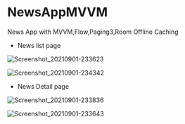 # NewsAppMVVM
News App with MVVM,Flow,Paging3,Room Offline Caching

* News list page 

![Screenshot_20210901-233623](https://user-images.githubusercontent.com/17740924/131722147-9aac7d56-6cac-4bfd-9c1f-bddbbb48e875.png)

![Screenshot_20210901-234342](https://user-images.githubusercontent.com/17740924/131722643-2164ec7b-2b66-4118-a29d-0f6b2ee78fa5.png)

* News Detail page

![Screenshot_20210901-233836](https://user-images.githubusercontent.com/17740924/131722901-41436e70-6d50-432e-8aa4-4594fdfb2f1f.png)

![Screenshot_20210901-233643](https://user-images.githubusercontent.com/17740924/131722242-fd02793f-e5fb-41e0-8e7f-a1dbf552108c.png)


